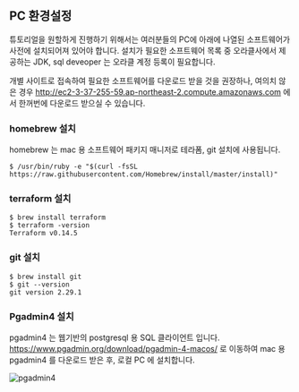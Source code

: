 
## PC 환경설정 ##

튜토리얼을 원할하게 진행하기 위해서는 여러분들의 PC에 아래에 나열된 소프트웨어가 사전에 설치되어져 있어야 합니다. 설치가 필요한 소프트웨어 목록 중 오라클사에서 제공하는 JDK, sql deveoper 는 오라클 계정 등록이 필요합니다. 

개별 사이트로 접속하여 필요한 소프트웨어를 다운로드 받을 것을 권장하나, 여의치 않은 경우 http://ec2-3-37-255-59.ap-northeast-2.compute.amazonaws.com 에서 한꺼번에 다운로드 받으실 수 있습니다. 


### homebrew 설치 ###

homebrew 는 mac 용 소프트웨어 패키지 매니저로 테라폼, git 설치에 사용됩니다.
```
$ /usr/bin/ruby -e "$(curl -fsSL https://raw.githubusercontent.com/Homebrew/install/master/install)"
```

### terraform 설치 ###

```
$ brew install terraform
$ terraform -version
Terraform v0.14.5
```

### git 설치 ###

```
$ brew install git
$ git --version
git version 2.29.1
```


### Pgadmin4 설치 ###

pgadmin4 는 웹기반의 postgresql 용 SQL 클라이언트 입니다. 
https://www.pgadmin.org/download/pgadmin-4-macos/ 로 이동하여 mac 용 pgadmin4 를 다운로드 받은 후, 로컬 PC 에 설치합니다. 

![pgadmin4](https://github.com/gnosia93/postgres-terraform/blob/main/prepare/images/pgadmin4.png)






